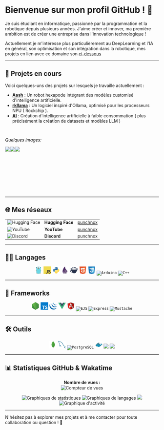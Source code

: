 # Bienvenue sur mon profil GitHub ! 👋

Je suis étudiant en informatique, passionné par la programmation et la robotique depuis plusieurs années.
J'aime créer et innover, ma première ambition est de créer une entreprise dans l'innovation technologique !

Actuellement je m'intéresse plus particulièrement au DeepLearning et l'IA en général, son optimisation et son intégration dans la robotique, mes projets en lien avec ce domaine son [ci-dessous](#projects)

---
<div id="projects"></div>

## 🔧 Projets en cours

Voici quelques-uns des projets sur lesquels je travaille actuellement :

- **[Aash](https://github.com/notpunchnox/hexa)** : Un robot hexapode intégrant des modèles customisé d'intelligence artificielle.
- **[rkllama](https://github.com/notpunchnox/rkllama)** : Un logiciel inspiré d'Ollama, optimisé pour les processeurs NPU ( Rockchip ).
- **[AI](https://huggingface.co/punchnox/)** : Création d'intelligence artificielle à faible consommation ( plus précisément la création de datasets et modèles LLM )

</br>

*_Quelques images:_*

<div style="display: flex; flex-direction: row">
  <img height="150" src="https://github.com/NotPunchnox/hexa/blob/main/medias/robot_vu_de_face.jpg?raw=true"/>
  <img height="150" src="https://github.com/NotPunchnox/hexa/raw/main/medias/TurnZ.gif"/>
  <img height="150" src="https://github.com/NotPunchnox/hexa/raw/main/medias/robot.jpg"/>
</div>

---

## 🌐 Mes réseaux
<table> <tr> <td><img src="https://huggingface.co/datasets/huggingface/brand-assets/resolve/main/hf-logo.png" alt="Hugging Face" height="25" /></td> <td><strong>Hugging Face</strong></td> <td><a href="https://huggingface.co/punchnox" target="_blank">punchnox</a></td> </tr> <tr> <td><img src="https://cdn-icons-png.flaticon.com/512/1384/1384060.png" alt="YouTube" height="25" /></td> <td><strong>YouTube</strong></td> <td><a href="https://www.youtube.com/@punchnox5827" target="_blank">punchnox</a></td> </tr> <tr> <td><img src="https://upload.wikimedia.org/wikipedia/fr/thumb/4/4f/Discord_Logo_sans_texte.svg/1818px-Discord_Logo_sans_texte.svg.png" alt="Discord" height="25" /></td> <td><strong>Discord</strong></td> <td>punchnox</td> </tr> </table>

---

## 👨‍💻 Langages

<p align="center">
  <code><img height="25" src="https://raw.githubusercontent.com/devicons/devicon/master/icons/go/go-original.svg" alt="Go"></code>
  <code><img height="25" src="https://raw.githubusercontent.com/github/explore/80688e429a7d4ef2fca1e82350fe8e3517d3494d/topics/javascript/javascript.png" alt="JavaScript"></code>
  <code><img height="25" src="https://raw.githubusercontent.com/devicons/devicon/master/icons/python/python-original.svg" alt="Python"></code>
  <code><img height="25" src="https://raw.githubusercontent.com/devicons/devicon/master/icons/elixir/elixir-original.svg" alt="Elixir"></code>
  <code><img height="25" src="https://raw.githubusercontent.com/devicons/devicon/master/icons/coffeescript/coffeescript-original.svg" alt="CoffeeScript"></code>
  <code><img height="25" src="https://raw.githubusercontent.com/devicons/devicon/master/icons/html5/html5-original.svg" alt="HTML5"></code>
  <code><img height="25" src="https://raw.githubusercontent.com/devicons/devicon/master/icons/css3/css3-original.svg" alt="CSS3"></code>
  <code><img height="25" src="https://upload.wikimedia.org/wikipedia/commons/thumb/8/87/Arduino_Logo.svg/1200px-Arduino_Logo.svg.png" alt="Arduino"></code>
  <code><img height="25" src="https://imgs.search.brave.com/u83zgPaxYxkGaK1WIFN0F4exm74kdThjIGMgMGkEAZ8/rs:fit:860:0:0/g:ce/aHR0cHM6Ly9pc29j/cHAub3JnL2ZpbGVz/L2ltZy9jcHBfbG9n/by5wbmc" alt="C++"></code>
</p>

---

## 🔬 Frameworks

<p align="center">
  <code><img height="25" src="https://raw.githubusercontent.com/devicons/devicon/master/icons/nodejs/nodejs-original.svg" alt="Node.js"></code>
  <code><img height="25" src="https://raw.githubusercontent.com/devicons/devicon/master/icons/typescript/typescript-plain.svg" alt="TypeScript"></code>
  <code><img height="25" src="https://raw.githubusercontent.com/devicons/devicon/master/icons/jquery/jquery-original.svg" alt="jQuery"></code>
  <code><img height="25" src="https://raw.githubusercontent.com/devicons/devicon/master/icons/vuejs/vuejs-original.svg" alt="Vue.js"></code>
  <code><img height="25" src="https://github.com/devicons/devicon/blob/master/icons/angularjs/angularjs-original.svg" alt="Angular"></code>
  <code><img height="25" src="https://cdn.icon-icons.com/icons2/2107/PNG/512/file_type_ejs_icon_130626.png" alt="EJS"></code>
  <code><img height="25" src="https://w7.pngwing.com/pngs/925/447/png-transparent-express-js-node-js-javascript-mongodb-node-js-text-trademark-logo.png" alt="Express"></code>
  <code><img height="25" src="https://geedew.com/assets/uploads/2012/10/mustacheimage.png" alt="Mustache"></code>
</p>

---

## 🛠️ Outils

<p align="center">
    <code><img height="25" src="https://raw.githubusercontent.com/devicons/devicon/master/icons/mongodb/mongodb-original.svg" alt="MongoDB"></code>
    <code><img height="25" src="https://raw.githubusercontent.com/devicons/devicon/master/icons/mysql/mysql-original.svg" alt="MySQL"></code>
    <code><img height="25" src="https://imgs.search.brave.com/o2KfgiyLIAHVHlC8yrS88DN1mR4cmaLZgrj0Cywl29s/rs:fit:860:0:0:0/g:ce/aHR0cHM6Ly9jZG4u/aWNvbi1pY29ucy5j/b20vaWNvbnMyLzI2/OTkvUE5HLzk2L2Zp/Z21hX2xvZ29faWNv/bl8xNzAxNTcucG5n" alt="PostgreSQL"></code>
    <code><img height="25" src="https://github.com/devicons/devicon/blob/master/icons/docker/docker-original.svg" alt="Docker"></code>
    <code><img height="25" src="https://i0.wp.com/goodtech.info/wp-content/uploads/2016/07/MariaDB-Logo-reverse-wht-text-square-web-072315-4c4.png?fit=200%2C200&ssl=1"></code>
    <code><img height="25" src="https://sedona.fr/wp-content/uploads/2024/04/Ollama.png"></code>
</p>

---

## 📊 Statistiques GitHub & Wakatime
<div align="center">
    <p align="center">
        <strong>Nombre de vues :</strong><br>
        <img src="https://profile-counter.glitch.me/NotPunchnox/count.svg" align="center" alt="Compteur de vues" />
    </p>
</div>
<div align="center">
  <img src="https://github-readme-stats.vercel.app/api?username=notpunchnox&hide_title=false&hide_rank=false&show_icons=true&rank_icon=github&include_all_commits=true&count_private=true&disable_animations=false&theme=dracula&locale=en&hide_border=true&order=1" height="150" alt="Graphiques de statistiques"  />
  <img src="https://github-readme-stats.vercel.app/api/top-langs?username=notpunchnox&locale=en&hide_title=false&layout=compact&card_width=320&langs_count=5&theme=dracula&hide_border=true&order=2" height="150" alt="Graphiques de langages"  />
  <img src="https://github-readme-stats.vercel.app/api/wakatime?username=NotPunchnox&theme=dracula&count_private=true&hide_border=true">
  <img src="https://github-readme-activity-graph.vercel.app/graph?username=notpunchnox&radius=16&theme=react&area=true&order=5" height="300" alt="Graphique d'activité"  />
</div>

---

N'hésitez pas à explorer mes projets et à me contacter pour toute collaboration ou question ! 🚀

